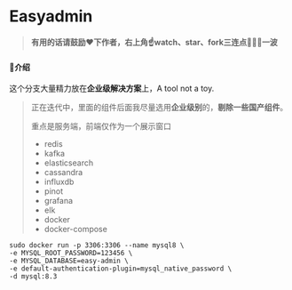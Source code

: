 # Easyadmin

> **有用的话请鼓励❤️下作者，右上角☝️watch、star、fork三连点🙏🙏🙏一波**

#### 🌵介绍

这个分支大量精力放在**企业级解决方案**上，A tool not a toy.
> 正在迭代中，里面的组件后面我尽量选用**企业级别**的，**剔除一些国产组件**。
>
> 重点是服务端，前端仅作为一个展示窗口
> - redis
> - kafka
> - elasticsearch
> - cassandra
> - influxdb
> - pinot
> - grafana
> - elk
> - docker
> - docker-compose

```shell
sudo docker run -p 3306:3306 --name mysql8 \
-e MYSQL_ROOT_PASSWORD=123456 \
-e MYSQL_DATABASE=easy-admin \
-e default-authentication-plugin=mysql_native_password \
-d mysql:8.3
```
